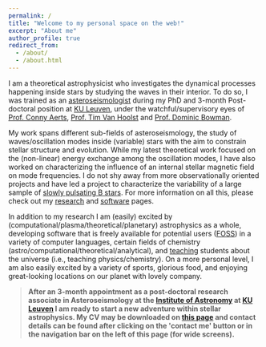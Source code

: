 ```yaml
---
permalink: /
title: "Welcome to my personal space on the web!"
excerpt: "About me"
author_profile: true
redirect_from: 
  - /about/
  - /about.html
---
```


I am a theoretical astrophysicist who investigates the dynamical processes happening inside stars by studying the waves in their interior.
To do so, I was trained as an [asteroseismologist](https://en.wikipedia.org/wiki/Asteroseismology) during my PhD and 3-month Post-doctoral position at [KU Leuven](https://www.kuleuven.be/english/), under the watchful/supervisory eyes of [Prof. Conny Aerts](https://fys.kuleuven.be/ster/staff/conny-aerts), [Prof. Tim Van Hoolst](https://www.kuleuven.be/wieiswie/en/person/00012864) and [Prof. Dominic Bowman](https://dbowman234.github.io).

My work spans different sub-fields of asteroseismology, the study of waves/oscillation modes inside (variable) stars with the aim to constrain stellar structure and evolution.
While my latest theoretical work focused on the (non-linear) energy exchange among the oscillation modes, I have also worked on characterizing the influence of an internal stellar magnetic field on mode frequencies.
I do not shy away from more observationally oriented projects and have led a project to characterize the variability of a large sample of [slowly pulsating B stars](https://en.wikipedia.org/wiki/Slowly_pulsating_B-type_star).
For more information on all this, please check out my [research](https://jvb11.github.io/research) and [software](https://jvb11.github.io/software) pages.

In addition to my research I am (easily) excited by (computational/plasma/theoretical/planetary) astrophysics as a whole, developing software that is freely available for potential users ([FOSS](https://en.wikipedia.org/wiki/Free_and_open-source_software)) in a variety of computer languages, certain fields of chemistry (astro/computational/theoretical/analytical), and [teaching](https://jvb11.github.io/teaching) students about the universe (i.e., teaching physics/chemistry).
On a more personal level, I am also easily excited by a variety of sports, glorious food, and enjoying great-looking locations on our planet with lovely company.

> **After an 3-month appointment as a post-doctoral research associate in Asteroseismology at the [Institute of Astronomy](https://fys.kuleuven.be/ster) at [KU Leuven](https://www.kuleuven.be/english/) I am ready to start a new adventure within stellar astrophysics. My CV may be downloaded on [this page](https://jvb11.github.io/cv) and contact details can be found after clicking on the 'contact me' button or in the navigation bar on the left of this page (for wide screens).**
